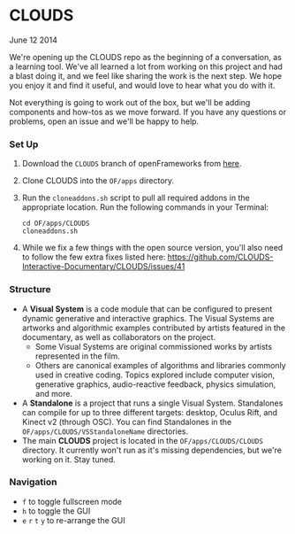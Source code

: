CLOUDS
======

June 12 2014

We're opening up the CLOUDS repo as the beginning of a conversation, as a learning tool. We've all learned a lot from working on this project and had a blast doing it, and we feel like sharing the work is the next step. We hope you enjoy it and find it useful, and would love to hear what you do with it.

Not everything is going to work out of the box, but we'll be adding components and how-tos as we move forward. If you have any questions or problems, open an issue and we'll be happy to help.

### Set Up

1. Download the `CLOUDS` branch of openFrameworks from [here](https://github.com/CLOUDS-Interactive-Documentary/openframeworks/tree/CLOUDS).
1. Clone CLOUDS into the `OF/apps` directory.
1. Run the `cloneaddons.sh` script to pull all required addons in the appropriate location. Run the following commands in your Terminal:

    ```
    cd OF/apps/CLOUDS
    cloneaddons.sh
    ```
1. While we fix a few things with the open source version, you'll also need to follow the few extra fixes listed here: https://github.com/CLOUDS-Interactive-Documentary/CLOUDS/issues/41

### Structure

* A **Visual System** is a code module that can be configured to present dynamic generative and interactive graphics. The Visual Systems are artworks and algorithmic examples contributed by artists featured in the documentary, as well as collaborators on the project. 
  * Some Visual Systems are original commissioned works by artists represented in the film.
  * Others are canonical examples of algorithms and libraries commonly used in creative coding. Topics explored include computer vision, generative graphics, audio-reactive feedback, physics simulation, and more.
* A **Standalone** is a project that runs a single Visual System. Standalones can compile for up to three different targets: desktop, Oculus Rift, and Kinect v2 (through OSC). You can find Standalones in the `OF/apps/CLOUDS/VSStandaloneName` directories.
* The main **CLOUDS** project is located in the `OF/apps/CLOUDS/CLOUDS` directory. It currently won't run as it's missing dependencies, but we're working on it. Stay tuned.

### Navigation

* `f` to toggle fullscreen mode
* `h` to toggle the GUI
* `e` `r` `t` `y` to re-arrange the GUI
